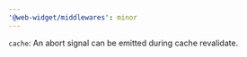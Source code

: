 ```yaml
---
'@web-widget/middlewares': minor
---
```


`cache`: An abort signal can be emitted during cache revalidate.

